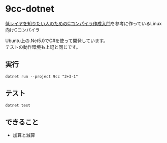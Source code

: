 # 9cc-dotnet
[低レイヤを知りたい人のためのCコンパイラ作成入門](https://www.sigbus.info/compilerbook#)を参考に作っているLinux向けCコンパイラ

Ubuntu上の.Net5.0でC#を使って開発しています。  
テストの動作環境も上記と同じです。

## 実行
```
dotnet run --project 9cc "2+3-1"
```

## テスト
```
dotnet test
```

## できること
- 加算と減算